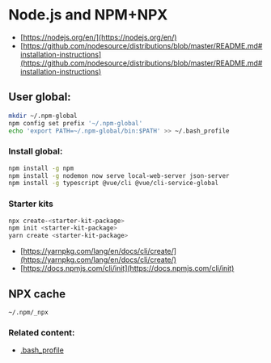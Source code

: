# Node.js and NPM+NPX

*   [https://nodejs.org/en/](https://nodejs.org/en/)
*   [https://github.com/nodesource/distributions/blob/master/README.md#installation-instructions](https://github.com/nodesource/distributions/blob/master/README.md#installation-instructions)

## User global:
```bash
mkdir ~/.npm-global
npm config set prefix '~/.npm-global'
echo 'export PATH=~/.npm-global/bin:$PATH' >> ~/.bash_profile
```
### Install global:
```bash
npm install -g npm
npm install -g nodemon now serve local-web-server json-server
npm install -g typescript @vue/cli @vue/cli-service-global
```
### Starter kits
```bash
npx create-<starter-kit-package>
npm init <starter-kit-package>
yarn create <starter-kit-package>
```
*   [https://yarnpkg.com/lang/en/docs/cli/create/](https://yarnpkg.com/lang/en/docs/cli/create/)
*   [https://docs.npmjs.com/cli/init](https://docs.npmjs.com/cli/init)

## NPX cache

```
~/.npm/_npx
```

### Related content:

*   [.bash\_profile](bash-profile.html)
